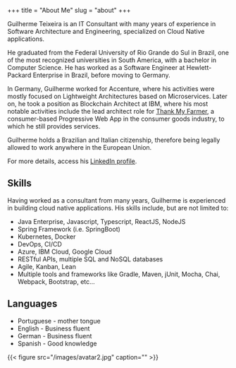 +++
title = "About Me"
slug = "about"
+++

Guilherme Teixeira is an IT Consultant with many years of experience in Software Architecture and Engineering, specialized on Cloud Native applications.

He graduated from the Federal University of Rio Grande do Sul in Brazil, one of the most recognized universities in South America, with a bachelor in Computer Science. He has worked as a Software Engineer at Hewlett-Packard Enterprise in Brazil, before moving to Germany.

In Germany, Guilherme worked for Accenture, where his activities were mostly focused on Lightweight Architectures based on Microservices. Later on, he took a position as Blockchain Architect at IBM, where his most notable activities include the lead architect role for [Thank My Farmer](https://www.ibm.com/thought-leadership/coffee/), a consumer-based Progressive Web App in the consumer goods industry, to which he still provides services.

Guilherme holds a Brazilian and Italian citizenship, therefore being legally allowed to work anywhere in the European Union.

For more details, access his [LinkedIn profile](https://www.linkedin.com/in/gateixeira/). 

## Skills

Having worked as a consultant from many years, Guilherme is experienced in building cloud native applications.
His skills include, but are not limited to:

* Java Enterprise, Javascript, Typescript, ReactJS, NodeJS
* Spring Framework (i.e. SpringBoot)
* Kubernetes, Docker
* DevOps, CI/CD
* Azure, IBM Cloud, Google Cloud
* RESTful APIs, multiple SQL and NoSQL databases
* Agile, Kanban, Lean
* Multiple tools and frameworks like Gradle, Maven, jUnit, Mocha, Chai, Webpack, Bootstrap, etc...

## Languages

* Portuguese - mother tongue
* English - Business fluent
* German - Business fluent
* Spanish - Good knowledge

{{< figure src="/images/avatar2.jpg" caption="" >}}
